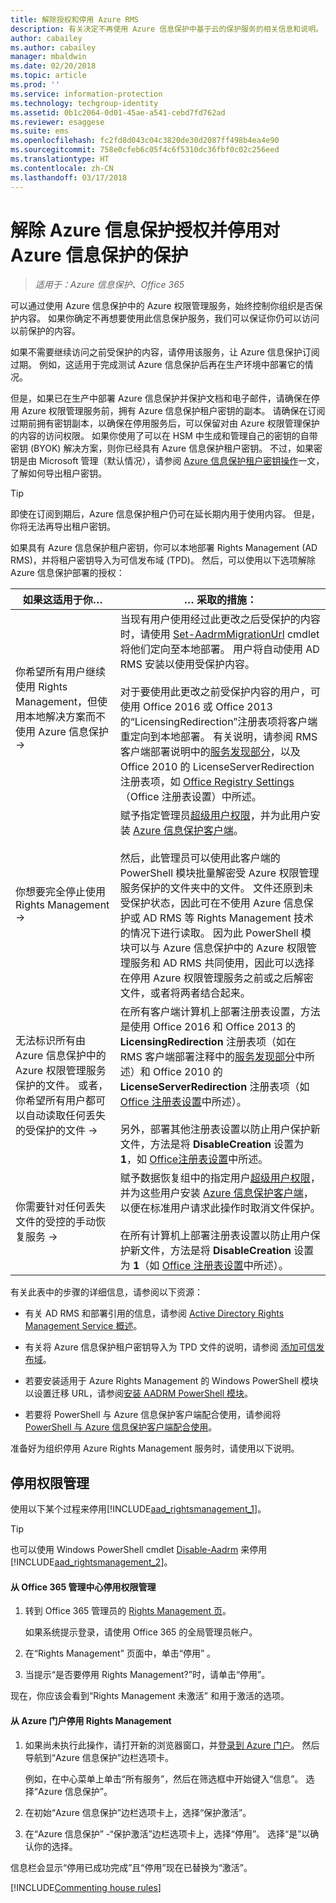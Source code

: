 ```yaml
---
title: 解除授权和停用 Azure RMS
description: 有关决定不再使用 Azure 信息保护中基于云的保护服务的相关信息和说明。
author: cabailey
ms.author: cabailey
manager: mbaldwin
ms.date: 02/20/2018
ms.topic: article
ms.prod: ''
ms.service: information-protection
ms.technology: techgroup-identity
ms.assetid: 0b1c2064-0d01-45ae-a541-cebd7fd762ad
ms.reviewer: esaggese
ms.suite: ems
ms.openlocfilehash: fc2fd8d043c04c3820de30d2087ff498b4ea4e90
ms.sourcegitcommit: 758e0cfeb6c05f4c6f5310dc36fbf0c02c256eed
ms.translationtype: HT
ms.contentlocale: zh-CN
ms.lasthandoff: 03/17/2018
---
```

# <a name="decommissioning-and-deactivating-protection-for-azure-information-protection"></a>解除 Azure 信息保护授权并停用对 Azure 信息保护的保护

>*适用于：Azure 信息保护、Office 365*

可以通过使用 Azure 信息保护中的 Azure 权限管理服务，始终控制你组织是否保护内容。 如果你确定不再想要使用此信息保护服务，我们可以保证你仍可以访问以前保护的内容。

如果不需要继续访问之前受保护的内容，请停用该服务，让 Azure 信息保护订阅过期。 例如，这适用于完成测试 Azure 信息保护后再在生产环境中部署它的情况。

但是，如果已在生产中部署 Azure 信息保护并保护文档和电子邮件，请确保在停用 Azure 权限管理服务前，拥有 Azure 信息保护租户密钥的副本。 请确保在订阅过期前拥有密钥副本，以确保在停用服务后，可以保留对由 Azure 权限管理保护的内容的访问权限。 如果你使用了可以在 HSM 中生成和管理自己的密钥的自带密钥 (BYOK) 解决方案，则你已经具有 Azure 信息保护租户密钥。 不过，如果密钥是由 Microsoft 管理（默认情况），请参阅 [Azure 信息保护租户密钥操作](operations-tenant-key.md)一文，了解如何导出租户密钥。

> [!TIP]
> 即使在订阅到期后，Azure 信息保护租户仍可在延长期内用于使用内容。 但是，你将无法再导出租户密钥。

如果具有 Azure 信息保护租户密钥，你可以本地部署 Rights Management (AD RMS)，并将租户密钥导入为可信发布域 (TPD)。 然后，可以使用以下选项解除 Azure 信息保护部署的授权：

|如果这适用于你…|… 采取的措施：|
|----------------------------|--------------|
|你希望所有用户继续使用 Rights Management，但使用本地解决方案而不使用 Azure 信息保护    →|当现有用户使用经过此更改之后受保护的内容时，请使用 [Set-AadrmMigrationUrl](/powershell/module/aadrm/Set-AadrmMigrationUrl) cmdlet 将他们定向至本地部署。 用户将自动使用 AD RMS 安装以使用受保护内容。<br /><br />对于要使用此更改之前受保护内容的用户，可使用 Office 2016 或 Office 2013 的“LicensingRedirection”注册表项将客户端重定向到本地部署。 有关说明，请参阅 RMS 客户端部署说明中的[服务发现部分](../rms-client/client-deployment-notes.md)，以及 Office 2010 的 LicenseServerRedirection 注册表项，如 [Office Registry Settings](https://technet.microsoft.com/library/dd772637%28v=ws.10%29.aspx)（Office 注册表设置）中所述。|
|你想要完全停止使用 Rights Management    →|赋予指定管理员[超级用户权限](../deploy-use/configure-super-users.md)，并为此用户安装 [Azure 信息保护客户端](../rms-client/client-admin-guide-install.md)。<br /><br />然后，此管理员可以使用此客户端的 PowerShell 模块批量解密受 Azure 权限管理服务保护的文件夹中的文件。 文件还原到未受保护状态，因此可在不使用 Azure 信息保护或 AD RMS 等 Rights Management 技术的情况下进行读取。 因为此 PowerShell 模块可以与 Azure 信息保护中的 Azure 权限管理服务和 AD RMS 共同使用，因此可以选择在停用 Azure 权限管理服务之前或之后解密文件，或者将两者结合起来。|
|无法标识所有由 Azure 信息保护中的 Azure 权限管理服务保护的文件。 或者，你希望所有用户都可以自动读取任何丢失的受保护的文件   →|在所有客户端计算机上部署注册表设置，方法是使用 Office 2016 和 Office 2013 的 **LicensingRedirection** 注册表项（如在 RMS 客户端部署注释中的[服务发现部分](../rms-client/client-deployment-notes.md)中所述）和 Office 2010 的 **LicenseServerRedirection** 注册表项（如 [Office 注册表设置](https://technet.microsoft.com/library/dd772637%28v=ws.10%29.aspx)中所述）。<br /><br />另外，部署其他注册表设置以防止用户保护新文件，方法是将 **DisableCreation** 设置为 **1**，如 [Office注册表设置](https://technet.microsoft.com/library/dd772637%28v=ws.10%29.aspx)中所述。|
|你需要针对任何丢失文件的受控的手动恢复服务    →|赋予数据恢复组中的指定用户[超级用户权限](../deploy-use/configure-super-users.md)，并为这些用户安装 [Azure 信息保护客户端](../rms-client/client-admin-guide-install.md)，以便在标准用户请求此操作时取消文件保护。<br /><br />在所有计算机上部署注册表设置以防止用户保护新文件，方法是将 **DisableCreation** 设置为 **1**（如 [Office 注册表设置](https://technet.microsoft.com/library/dd772637%28v=ws.10%29.aspx)中所述）。|
有关此表中的步骤的详细信息，请参阅以下资源：

- 有关 AD RMS 和部署引用的信息，请参阅 [Active Directory Rights Management Service 概述](https://technet.microsoft.com/library/hh831364.aspx)。

- 有关将 Azure 信息保护租户密钥导入为 TPD 文件的说明，请参阅 [添加可信发布域](https://technet.microsoft.com/library/cc771460.aspx)。

- 若要安装适用于 Azure Rights Management 的 Windows PowerShell 模块以设置迁移 URL，请参阅[安装 AADRM PowerShell 模块](install-powershell.md)。

- 若要将 PowerShell 与 Azure 信息保护客户端配合使用，请参阅将 [PowerShell 与 Azure 信息保护客户端配合使用](../rms-client/client-admin-guide-powershell.md)。

准备好为组织停用 Azure Rights Management 服务时，请使用以下说明。

## <a name="deactivating-rights-management"></a>停用权限管理
使用以下某个过程来停用[!INCLUDE[aad_rightsmanagement_1](../includes/aad_rightsmanagement_1_md.md)]。

> [!TIP]
> 也可以使用 Windows PowerShell cmdlet [Disable-Aadrm](/powershell/module/aadrm/disable-aadrm) 来停用 [!INCLUDE[aad_rightsmanagement_2](../includes/aad_rightsmanagement_2_md.md)]。

#### <a name="to-deactivate-rights-management-from-the-office-365-admin-center"></a>从 Office 365 管理中心停用权限管理

1. 转到 Office 365 管理员的 [Rights Management 页](https://account.activedirectory.windowsazure.com/RmsOnline/Manage.aspx)。
    
    如果系统提示登录，请使用 Office 365 的全局管理员帐户。    

2. 在“Rights Management”  页面中，单击“停用” 。

3.  当提示“是否要停用 Rights Management?”时，请单击“停用”。

现在，你应该会看到“Rights Management 未激活”  和用于激活的选项。

#### <a name="to-deactivate-rights-management-from-the-azure-portal"></a>从 Azure 门户停用 Rights Management

1. 如果尚未执行此操作，请打开新的浏览器窗口，并[登录到 Azure 门户](configure-policy.md#signing-in-to-the-azure-portal)。 然后导航到“Azure 信息保护”边栏选项卡。
    
    例如，在中心菜单上单击“所有服务”，然后在筛选框中开始键入“信息”。 选择“Azure 信息保护”。

2. 在初始“Azure 信息保护”边栏选项卡上，选择“保护激活”。 

3.  在“Azure 信息保护” -“保护激活”边栏选项卡上，选择“停用”。 选择“是”以确认你的选择。

信息栏会显示“停用已成功完成”且“停用”现在已替换为“激活”。 


[!INCLUDE[Commenting house rules](../includes/houserules.md)]


